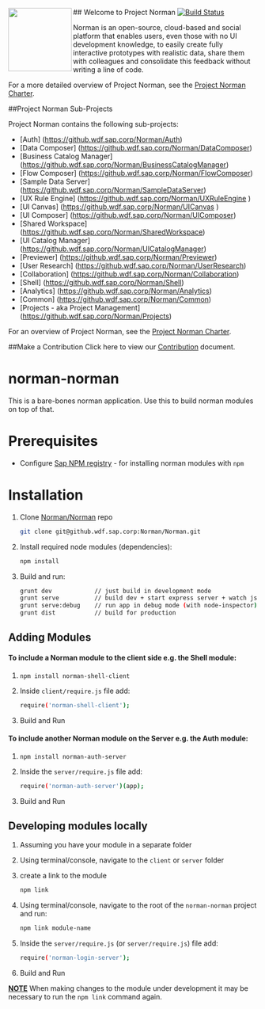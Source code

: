 ##<img src = "https://github.wdf.sap.corp/github-enterprise-assets/0000/3598/0000/2546/8cda45ac-76ea-11e4-9ae1-6842e5baa7cc.png" height="128" align="left">  Welcome to Project Norman  [![Build Status](https://norman-jenkins.mo.sap.corp/jenkins/view/Dublin/job/Norman-master/badge/icon)](https://norman-jenkins.mo.sap.corp/jenkins/view/Dublin/job/Norman-master/)



Norman is an open-source, cloud-based and social platform that enables users, even those with no UI development knowledge, to easily create fully interactive prototypes with realistic data, share them with colleagues and consolidate this feedback without writing a line of code. 

For a more detailed overview of Project Norman, see the [Project Norman Charter]( https://github.wdf.sap.corp/Norman/Norman/wiki/Project-Norman-Charter).


##Project Norman Sub-Projects

Project Norman contains the following sub-projects:
+ [Auth] (https://github.wdf.sap.corp/Norman/Auth) 
+ [Data Composer] (https://github.wdf.sap.corp/Norman/DataComposer)
+ [Business Catalog Manager] (https://github.wdf.sap.corp/Norman/BusinessCatalogManager)
+ [Flow Composer] (https://github.wdf.sap.corp/Norman/FlowComposer)
+ [Sample Data Server] (https://github.wdf.sap.corp/Norman/SampleDataServer)
+ [UX Rule Engine] (https://github.wdf.sap.corp/Norman/UXRuleEngine )
+ [UI Canvas] (https://github.wdf.sap.corp/Norman/UICanvas )
+ [UI Composer] (https://github.wdf.sap.corp/Norman/UIComposer)
+ [Shared Workspace] (https://github.wdf.sap.corp/Norman/SharedWorkspace)
+ [UI Catalog Manager] (https://github.wdf.sap.corp/Norman/UICatalogManager)
+ [Previewer] (https://github.wdf.sap.corp/Norman/Previewer)
+ [User Research] (https://github.wdf.sap.corp/Norman/UserResearch)
+ [Collaboration] (https://github.wdf.sap.corp/Norman/Collaboration)
+ [Shell] (https://github.wdf.sap.corp/Norman/Shell)
+ [Analytics] (https://github.wdf.sap.corp/Norman/Analytics)
+ [Common] (https://github.wdf.sap.corp/Norman/Common)
+ [Projects - aka Project Management] (https://github.wdf.sap.corp/Norman/Projects)


For an overview of Project Norman, see the [Project Norman Charter]( https://github.wdf.sap.corp/Norman/Norman/wiki/Project-Norman-Charter).

##Make a Contribution
Click here to view our [Contribution](https://github.wdf.sap.corp/Norman/Norman/blob/master/Contributing.md) document.


norman-norman
===============
This is a bare-bones norman application. Use this to build norman modules on top of that.


# Prerequisites
- Configure [Sap NPM registry](https://jam4.sapjam.com/wiki/show/kvLVqwLEg5DQorc6zsGIUh) - for installing norman modules with `npm`


# Installation

1. Clone [Norman/Norman](https://github.wdf.sap.corp/Norman/Norman) repo
    ```sh
    git clone git@github.wdf.sap.corp:Norman/Norman.git
    ```

2. Install required node modules (dependencies):
    ```sh
    npm install
    ```

3. Build and run:
    ```sh
    grunt dev            // just build in development mode
    grunt serve          // build dev + start express server + watch js & less for changes
    grunt serve:debug    // run app in debug mode (with node-inspector)
    grunt dist           // build for production
    ```

## Adding Modules

#### To include a Norman module to the client side e.g. the Shell module:

1. `npm install norman-shell-client` 

2. Inside `client/require.js` file add:
    ```sh
    require('norman-shell-client');
    ```

3. Build and Run


#### To include another Norman module on the Server e.g. the Auth module:

1. `npm install norman-auth-server` 

2. Inside the `server/require.js` file add:
    ```sh
    require('norman-auth-server')(app);
    ```

3. Build and Run


## Developing modules locally

1. Assuming you have your module in a separate folder

2. Using terminal/console, navigate to the `client` or `server` folder

3. create a link to the module
    ```sh
    npm link
    ```

4. Using terminal/console, navigate to the root of the `norman-norman` project and run:
    ```sh
    npm link module-name	
    ```

5. Inside the `server/require.js` (or `server/require.js`) file add:
    ```sh
    require('norman-login-server');
    ```

6. Build and Run

**<u>NOTE</u>**  When making changes to the module under development it may be necessary to run the `npm link` command again.

<!-- Piwik Image Tracker-->
<img src="https://norman-piwik.mo.sap.corp/piwik/piwik.php?idsite=4&rec=1" style="border:0" alt="" />
<!-- End Piwik -->

